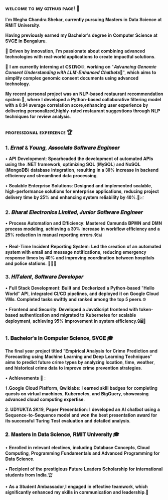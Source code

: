 ### ᴡᴇʟᴄᴏᴍᴇ ᴛᴏ ᴍy ɢɪᴛʜᴜʙ ᴩᴀɢᴇ! 👋

𝐈'𝐦 𝐌𝐞𝐠𝐡𝐚 𝐂𝐡𝐚𝐧𝐝𝐫𝐚 𝐒𝐡𝐞𝐤𝐚𝐫, 𝐜𝐮𝐫𝐫𝐞𝐧𝐭𝐥𝐲 𝐩𝐮𝐫𝐬𝐮𝐢𝐧𝐠 𝐌𝐚𝐬𝐭𝐞𝐫𝐬 𝐢𝐧 𝐃𝐚𝐭𝐚 𝐒𝐜𝐢𝐞𝐧𝐜𝐞 𝐚𝐭 𝐑𝐌𝐈𝐓 𝐔𝐧𝐢𝐯𝐞𝐫𝐬𝐢𝐭𝐲. 

𝐇𝐚𝐯𝐢𝐧𝐠 𝐩𝐫𝐞𝐯𝐢𝐨𝐮𝐬𝐥𝐲 𝐞𝐚𝐫𝐧𝐞𝐝 𝐦𝐲 𝐁𝐚𝐜𝐡𝐞𝐥𝐨𝐫'𝐬 𝐝𝐞𝐠𝐫𝐞𝐞 𝐢𝐧 𝐂𝐨𝐦𝐩𝐮𝐭𝐞𝐫 𝐒𝐜𝐢𝐞𝐧𝐜𝐞 𝐚𝐭 𝐒𝐕𝐂𝐄 𝐢𝐧 𝐁𝐞𝐧𝐠𝐚𝐥𝐮𝐫𝐮. 

🚀 𝐃𝐫𝐢𝐯𝐞𝐧 𝐛𝐲 𝐢𝐧𝐧𝐨𝐯𝐚𝐭𝐢𝐨𝐧, 𝐈’𝐦 𝐩𝐚𝐬𝐬𝐢𝐨𝐧𝐚𝐭𝐞 𝐚𝐛𝐨𝐮𝐭 𝐜𝐨𝐦𝐛𝐢𝐧𝐢𝐧𝐠 𝐚𝐝𝐯𝐚𝐧𝐜𝐞𝐝 𝐭𝐞𝐜𝐡𝐧𝐨𝐥𝐨𝐠𝐢𝐞𝐬 𝐰𝐢𝐭𝐡 𝐫𝐞𝐚𝐥-𝐰𝐨𝐫𝐥𝐝 𝐚𝐩𝐩𝐥𝐢𝐜𝐚𝐭𝐢𝐨𝐧𝐬 𝐭𝐨 𝐜𝐫𝐞𝐚𝐭𝐞 𝐢𝐦𝐩𝐚𝐜𝐭𝐟𝐮𝐥 𝐬𝐨𝐥𝐮𝐭𝐢𝐨𝐧𝐬. 

🎯 𝐈 𝐚𝐦 𝐜𝐮𝐫𝐫𝐞𝐧𝐭𝐥𝐲 𝐢𝐧𝐭𝐞𝐫𝐧𝐢𝐧𝐠 𝐚𝐭 𝗖𝗦𝗜𝗥𝗢🌐, 𝐰𝐨𝐫𝐤𝐢𝐧𝐠 𝐨𝐧 "𝑨𝒅𝒗𝒂𝒏𝒄𝒊𝒏𝒈 𝑮𝒆𝒏𝒐𝒎𝒊𝒄 𝑪𝒐𝒏𝒔𝒆𝒏𝒕 𝑼𝒏𝒅𝒆𝒓𝒔𝒕𝒂𝒏𝒅𝒊𝒏𝒈 𝒘𝒊𝒕𝒉 𝑳𝑳𝑴-𝑬𝒏𝒉𝒂𝒏𝒄𝒆𝒅 𝑪𝒉𝒂𝒕𝒃𝒐𝒕𝒔🤖",  𝐰𝐡𝐢𝐜𝐡 𝐚𝐢𝐦𝐬 𝐭𝐨 𝐬𝐢𝐦𝐩𝐥𝐢𝐟𝐲 𝐜𝐨𝐦𝐩𝐥𝐞𝐱 𝐠𝐞𝐧𝐨𝐦𝐢𝐜 𝐜𝐨𝐧𝐬𝐞𝐧𝐭 𝐝𝐨𝐜𝐮𝐦𝐞𝐧𝐭𝐬 𝐮𝐬𝐢𝐧𝐠 𝐚𝐝𝐯𝐚𝐧𝐜𝐞𝐝 𝐭𝐞𝐜𝐡𝐧𝐨𝐥𝐨𝐠𝐲.

𝐌𝐲 𝐫𝐞𝐜𝐞𝐧𝐭 𝐩𝐞𝐫𝐬𝐨𝐧𝐚𝐥 𝐩𝐫𝐨𝐣𝐞𝐜𝐭 𝐰𝐚𝐬 𝐚𝐧 𝐍𝐋𝐏-𝐛𝐚𝐬𝐞𝐝 𝐫𝐞𝐬𝐭𝐚𝐮𝐫𝐚𝐧𝐭 𝐫𝐞𝐜𝐨𝐦𝐦𝐞𝐧𝐝𝐚𝐭𝐢𝐨𝐧 𝐬𝐲𝐬𝐭𝐞𝐦 🌮, 𝐰𝐡𝐞𝐫𝐞 𝐈 𝐝𝐞𝐯𝐞𝐥𝐨𝐩𝐞𝐝 𝐚 𝐏𝐲𝐭𝐡𝐨𝐧-𝐛𝐚𝐬𝐞𝐝 𝐜𝐨𝐥𝐥𝐚𝐛𝐨𝐫𝐚𝐭𝐢𝐯𝐞 𝐟𝐢𝐥𝐭𝐞𝐫𝐢𝐧𝐠 𝐦𝐨𝐝𝐞𝐥 𝐰𝐢𝐭𝐡 𝐚 𝟎.𝟗𝟒 𝐚𝐯𝐞𝐫𝐚𝐠𝐞 𝐜𝐨𝐫𝐫𝐞𝐥𝐚𝐭𝐢𝐨𝐧 𝐬𝐜𝐨𝐫𝐞,𝐞𝐧𝐡𝐚𝐧𝐜𝐢𝐧𝐠 𝐮𝐬𝐞𝐫 𝐞𝐱𝐩𝐞𝐫𝐢𝐞𝐧𝐜𝐞 𝐛𝐲 𝐝𝐞𝐥𝐢𝐯𝐞𝐫𝐢𝐧𝐠 𝐩𝐞𝐫𝐬𝐨𝐧𝐚𝐥𝐢𝐳𝐞𝐝,𝐡𝐢𝐠𝐡𝐥𝐲-𝐫𝐚𝐭𝐞𝐝 𝐫𝐞𝐬𝐭𝐚𝐮𝐫𝐚𝐧𝐭 𝐬𝐮𝐠𝐠𝐞𝐬𝐭𝐢𝐨𝐧𝐬 𝐭𝐡𝐫𝐨𝐮𝐠𝐡 𝐍𝐋𝐏 𝐭𝐞𝐜𝐡𝐧𝐢𝐪𝐮𝐞𝐬 𝐟𝐨𝐫 𝐫𝐞𝐯𝐢𝐞𝐰 𝐚𝐧𝐚𝐥𝐲𝐬𝐢𝐬.

##

### ᴩʀᴏꜰᴇꜱꜱɪᴏɴᴀʟ ᴇxᴩᴇʀɪᴇɴᴄᴇ 🏆

### 1. 𝑬𝒓𝒏𝒔𝒕 & 𝒀𝒐𝒖𝒏𝒈, 𝑨𝒔𝒔𝒐𝒄𝒊𝒂𝒕𝒆 𝑺𝒐𝒇𝒕𝒘𝒂𝒓𝒆 𝑬𝒏𝒈𝒊𝒏𝒆𝒆𝒓
   
• 𝐀𝐏𝐈 𝐃𝐞𝐯𝐞𝐥𝐨𝐩𝐦𝐞𝐧𝐭: 𝐒𝐩𝐞𝐚𝐫𝐡𝐞𝐚𝐝𝐞𝐝 𝐭𝐡𝐞 𝐝𝐞𝐯𝐞𝐥𝐨𝐩𝐦𝐞𝐧𝐭 𝐨𝐟 𝐚𝐮𝐭𝐨𝐦𝐚𝐭𝐞𝐝 𝐀𝐏𝐈𝐬 𝐮𝐬𝐢𝐧𝐠 𝐭𝐡𝐞 .𝐍𝐄𝐓 𝐟𝐫𝐚𝐦𝐞𝐰𝐨𝐫𝐤, 𝐨𝐩𝐭𝐢𝐦𝐢𝐳𝐢𝐧𝐠 𝐒𝐐𝐋 (𝐌𝐲𝐒𝐐𝐋) 𝐚𝐧𝐝 𝐍𝐨𝐒𝐐𝐋 (𝐌𝐨𝐧𝐠𝐨𝐃𝐁) 𝐝𝐚𝐭𝐚𝐛𝐚𝐬𝐞 𝐢𝐧𝐭𝐞𝐠𝐫𝐚𝐭𝐢𝐨𝐧, 𝐫𝐞𝐬𝐮𝐥𝐭𝐢𝐧𝐠 𝐢𝐧 𝐚 𝟑𝟎% 𝐢𝐧𝐜𝐫𝐞𝐚𝐬𝐞 𝐢𝐧 𝐛𝐚𝐜𝐤𝐞𝐧𝐝 𝐞𝐟𝐟𝐢𝐜𝐢𝐞𝐧𝐜𝐲 𝐚𝐧𝐝 𝐬𝐭𝐫𝐞𝐚𝐦𝐥𝐢𝐧𝐞𝐝 𝐝𝐚𝐭𝐚 𝐩𝐫𝐨𝐜𝐞𝐬𝐬𝐢𝐧𝐠. 

• 𝐒𝐜𝐚𝐥𝐚𝐛𝐥𝐞 𝐄𝐧𝐭𝐞𝐫𝐩𝐫𝐢𝐬𝐞 𝐒𝐨𝐥𝐮𝐭𝐢𝐨𝐧𝐬: 𝐃𝐞𝐬𝐢𝐠𝐧𝐞𝐝 𝐚𝐧𝐝 𝐢𝐦𝐩𝐥𝐞𝐦𝐞𝐧𝐭𝐞𝐝 𝐬𝐜𝐚𝐥𝐚𝐛𝐥𝐞, 𝐡𝐢𝐠𝐡-𝐩𝐞𝐫𝐟𝐨𝐫𝐦𝐚𝐧𝐜𝐞 𝐬𝐨𝐥𝐮𝐭𝐢𝐨𝐧𝐬 𝐟𝐨𝐫 𝐞𝐧𝐭𝐞𝐫𝐩𝐫𝐢𝐬𝐞 𝐚𝐩𝐩𝐥𝐢𝐜𝐚𝐭𝐢𝐨𝐧𝐬, 𝐫𝐞𝐝𝐮𝐜𝐢𝐧𝐠 𝐩𝐫𝐨𝐣𝐞𝐜𝐭 𝐝𝐞𝐥𝐢𝐯𝐞𝐫𝐲 𝐭𝐢𝐦𝐞 𝐛𝐲 𝟐𝟓% 𝐚𝐧𝐝 𝐞𝐧𝐡𝐚𝐧𝐜𝐢𝐧𝐠 𝐬𝐲𝐬𝐭𝐞𝐦 𝐫𝐞𝐥𝐢𝐚𝐛𝐢𝐥𝐢𝐭𝐲 𝐛𝐲 𝟒𝟎%.🔧📈

### 2. 𝑩𝒉𝒂𝒓𝒂𝒕 𝑬𝒍𝒆𝒄𝒕𝒓𝒐𝒏𝒊𝒄𝒔 𝑳𝒊𝒎𝒊𝒕𝒆𝒅, 𝑱𝒖𝒏𝒊𝒐𝒓 𝑺𝒐𝒇𝒕𝒘𝒂𝒓𝒆 𝑬𝒏𝒈𝒊𝒏𝒆𝒆𝒓
   
• 𝐏𝐫𝐨𝐜𝐞𝐬𝐬 𝐀𝐮𝐭𝐨𝐦𝐚𝐭𝐢𝐨𝐧 𝐚𝐧𝐝 𝐄𝐟𝐟𝐢𝐜𝐢𝐞𝐧𝐜𝐲: 𝐌𝐚𝐬𝐭𝐞𝐫𝐞𝐝 𝐂𝐚𝐦𝐮𝐧𝐝𝐚 𝐁𝐏𝐌𝐍 𝐚𝐧𝐝 𝐃𝐌𝐍 𝐩𝐫𝐨𝐜𝐞𝐬𝐬 𝐦𝐨𝐝𝐞𝐥𝐢𝐧𝐠, 𝐚𝐜𝐡𝐢𝐞𝐯𝐢𝐧𝐠 𝐚 𝟑𝟎% 𝐢𝐧𝐜𝐫𝐞𝐚𝐬𝐞 𝐢𝐧 𝐰𝐨𝐫𝐤𝐟𝐥𝐨𝐰 𝐞𝐟𝐟𝐢𝐜𝐢𝐞𝐧𝐜𝐲 𝐚𝐧𝐝 𝐚 𝟐𝟓% 𝐫𝐞𝐝𝐮𝐜𝐭𝐢𝐨𝐧 𝐢𝐧 𝐦𝐚𝐧𝐮𝐚𝐥 𝐫𝐞𝐩𝐨𝐫𝐭𝐢𝐧𝐠 𝐞𝐫𝐫𝐨𝐫𝐬.🛠️📊 

• 𝐑𝐞𝐚𝐥-𝐓𝐢𝐦𝐞 𝐈𝐧𝐜𝐢𝐝𝐞𝐧𝐭 𝐑𝐞𝐩𝐨𝐫𝐭𝐢𝐧𝐠 𝐒𝐲𝐬𝐭𝐞𝐦: 𝐋𝐞𝐝 𝐭𝐡𝐞 𝐜𝐫𝐞𝐚𝐭𝐢𝐨𝐧 𝐨𝐟 𝐚𝐧 𝐚𝐮𝐭𝐨𝐦𝐚𝐭𝐞𝐝 𝐬𝐲𝐬𝐭𝐞𝐦 𝐰𝐢𝐭𝐡 𝐞𝐦𝐚𝐢𝐥 𝐚𝐧𝐝 𝐦𝐞𝐬𝐬𝐚𝐠𝐞 𝐧𝐨𝐭𝐢𝐟𝐢𝐜𝐚𝐭𝐢𝐨𝐧𝐬, 𝐫𝐞𝐝𝐮𝐜𝐢𝐧𝐠 𝐞𝐦𝐞𝐫𝐠𝐞𝐧𝐜𝐲 𝐫𝐞𝐬𝐩𝐨𝐧𝐬𝐞 𝐭𝐢𝐦𝐞𝐬 𝐛𝐲 𝟒𝟎% 𝐚𝐧𝐝 𝐢𝐦𝐩𝐫𝐨𝐯𝐢𝐧𝐠 𝐜𝐨𝐨𝐫𝐝𝐢𝐧𝐚𝐭𝐢𝐨𝐧 𝐛𝐞𝐭𝐰𝐞𝐞𝐧 𝐡𝐨𝐬𝐩𝐢𝐭𝐚𝐥𝐬 𝐚𝐧𝐝 𝐩𝐨𝐥𝐢𝐜𝐞 𝐬𝐭𝐚𝐭𝐢𝐨𝐧𝐬. 📧🚨🏥
  
### 3. 𝑯𝒊𝑻𝒂𝒍𝒆𝒏𝒕, 𝑺𝒐𝒇𝒕𝒘𝒂𝒓𝒆 𝑫𝒆𝒗𝒆𝒍𝒐𝒑𝒆𝒓
   
• 𝐅𝐮𝐥𝐥 𝐒𝐭𝐚𝐜𝐤 𝐃𝐞𝐯𝐞𝐥𝐨𝐩𝐦𝐞𝐧𝐭: 𝐁𝐮𝐢𝐥𝐭 𝐚𝐧𝐝 𝐃𝐨𝐜𝐤𝐞𝐫𝐢𝐳𝐞𝐝 𝐚 𝐏𝐲𝐭𝐡𝐨𝐧-𝐛𝐚𝐬𝐞𝐝 "𝐇𝐞𝐥𝐥𝐨 𝐖𝐨𝐫𝐥𝐝" 𝐀𝐏𝐈, 𝐢𝐧𝐭𝐞𝐠𝐫𝐚𝐭𝐞𝐝 𝐂𝐈/𝐂𝐃 𝐩𝐢𝐩𝐞𝐥𝐢𝐧𝐞𝐬, 𝐚𝐧𝐝 𝐝𝐞𝐩𝐥𝐨𝐲𝐞𝐝 𝐢𝐭 𝐨𝐧 𝐆𝐨𝐨𝐠𝐥𝐞 𝐂𝐥𝐨𝐮𝐝 𝐕𝐌𝐬. 𝐂𝐨𝐦𝐩𝐥𝐞𝐭𝐞𝐝 𝐭𝐚𝐬𝐤𝐬 𝐬𝐰𝐢𝐟𝐭𝐥𝐲 𝐚𝐧𝐝 𝐫𝐚𝐧𝐤𝐞𝐝 𝐚𝐦𝐨𝐧𝐠 𝐭𝐡𝐞 𝐭𝐨𝐩 𝟓 𝐩𝐞𝐞𝐫𝐬.⚙️

• 𝐅𝐫𝐨𝐧𝐭𝐞𝐧𝐝 𝐚𝐧𝐝 𝐒𝐞𝐜𝐮𝐫𝐢𝐭𝐲: 𝐃𝐞𝐯𝐞𝐥𝐨𝐩𝐞𝐝 𝐚 𝐉𝐚𝐯𝐚𝐒𝐜𝐫𝐢𝐩𝐭 𝐟𝐫𝐨𝐧𝐭𝐞𝐧𝐝 𝐰𝐢𝐭𝐡 𝐭𝐨𝐤𝐞𝐧-𝐛𝐚𝐬𝐞𝐝 𝐚𝐮𝐭𝐡𝐞𝐧𝐭𝐢𝐜𝐚𝐭𝐢𝐨𝐧 𝐚𝐧𝐝 𝐦𝐢𝐠𝐫𝐚𝐭𝐞𝐝 𝐭𝐨 𝐊𝐮𝐛𝐞𝐫𝐧𝐞𝐭𝐞𝐬 𝐟𝐨𝐫 𝐬𝐜𝐚𝐥𝐚𝐛𝐥𝐞 𝐝𝐞𝐩𝐥𝐨𝐲𝐦𝐞𝐧𝐭, 𝐚𝐜𝐡𝐢𝐞𝐯𝐢𝐧𝐠 𝟗𝟓% 𝐢𝐦𝐩𝐫𝐨𝐯𝐞𝐦𝐞𝐧𝐭 𝐢𝐧 𝐬𝐲𝐬𝐭𝐞𝐦 𝐞𝐟𝐟𝐢𝐜𝐢𝐞𝐧𝐜𝐲.🔒🖥️🎯

##

 ### 1. 𝐁𝐚𝐜𝐡𝐞𝐥𝐨𝐫’𝐬 𝐢𝐧 𝐂𝐨𝐦𝐩𝐮𝐭𝐞𝐫 𝐒𝐜𝐢𝐞𝐧𝐜𝐞, 𝐒𝐕𝐂𝐄 🎓

𝐓𝐡𝐞 𝐟𝐢𝐧𝐚𝐥 𝐲𝐞𝐚𝐫 𝐩𝐫𝐨𝐣𝐞𝐜𝐭 𝐭𝐢𝐭𝐥𝐞𝐝 "𝐄𝐦𝐩𝐢𝐫𝐢𝐜𝐚𝐥 𝐀𝐧𝐚𝐥𝐲𝐬𝐢𝐬 𝐟𝐨𝐫 𝐂𝐫𝐢𝐦𝐞 𝐏𝐫𝐞𝐝𝐢𝐜𝐭𝐢𝐨𝐧 𝐚𝐧𝐝 𝐅𝐨𝐫𝐞𝐜𝐚𝐬𝐭𝐢𝐧𝐠 𝐮𝐬𝐢𝐧𝐠 𝐌𝐚𝐜𝐡𝐢𝐧𝐞 𝐋𝐞𝐚𝐫𝐧𝐢𝐧𝐠 𝐚𝐧𝐝 𝐃𝐞𝐞𝐩 𝐋𝐞𝐚𝐫𝐧𝐢𝐧𝐠 𝐓𝐞𝐜𝐡𝐧𝐢𝐪𝐮𝐞𝐬" 𝐚𝐢𝐦𝐬 𝐭𝐨 𝐩𝐫𝐞𝐝𝐢𝐜𝐭 𝐟𝐮𝐭𝐮𝐫𝐞 𝐜𝐫𝐢𝐦𝐞 𝐭𝐲𝐩𝐞𝐬 𝐛𝐲 𝐚𝐧𝐚𝐥𝐲𝐳𝐢𝐧𝐠 𝐥𝐨𝐜𝐚𝐭𝐢𝐨𝐧, 𝐭𝐢𝐦𝐞, 𝐰𝐞𝐚𝐭𝐡𝐞𝐫, 𝐚𝐧𝐝 𝐡𝐢𝐬𝐭𝐨𝐫𝐢𝐜𝐚𝐥 𝐜𝐫𝐢𝐦𝐞 𝐝𝐚𝐭𝐚 𝐭𝐨 𝐢𝐦𝐩𝐫𝐨𝐯𝐞 𝐜𝐫𝐢𝐦𝐞 𝐩𝐫𝐞𝐯𝐞𝐧𝐭𝐢𝐨𝐧 𝐬𝐭𝐫𝐚𝐭𝐞𝐠𝐢𝐞𝐬. 

• 𝐀𝐜𝐡𝐢𝐞𝐯𝐞𝐦𝐞𝐧𝐭𝐬 🏅 :

𝟏.𝐆𝐨𝐨𝐠𝐥𝐞 𝐂𝐥𝐨𝐮𝐝 𝐏𝐥𝐚𝐭𝐟𝐨𝐫𝐦, 𝐐𝐰𝐢𝐤𝐥𝐚𝐛𝐬: 𝐈 𝐞𝐚𝐫𝐧𝐞𝐝 𝐬𝐤𝐢𝐥𝐥 𝐛𝐚𝐝𝐠𝐞𝐬 𝐟𝐨𝐫 𝐜𝐨𝐦𝐩𝐥𝐞𝐭𝐢𝐧𝐠 𝐪𝐮𝐞𝐬𝐭𝐬 𝐨𝐧 𝐯𝐢𝐫𝐭𝐮𝐚𝐥 𝐦𝐚𝐜𝐡𝐢𝐧𝐞𝐬, 𝐊𝐮𝐛𝐞𝐫𝐧𝐞𝐭𝐞𝐬, 𝐚𝐧𝐝 𝐁𝐢𝐠𝐐𝐮𝐞𝐫𝐲, 𝐬𝐡𝐨𝐰𝐜𝐚𝐬𝐢𝐧𝐠 𝐚𝐝𝐯𝐚𝐧𝐜𝐞𝐝 𝐜𝐥𝐨𝐮𝐝 𝐜𝐨𝐦𝐩𝐮𝐭𝐢𝐧𝐠 𝐞𝐱𝐩𝐞𝐫𝐭𝐢𝐬𝐞.

𝟐. 𝐔𝐃𝐘𝐔𝐊𝐓𝐀 𝟐𝐊𝟏𝟗, 𝐏𝐚𝐩𝐞𝐫 𝐏𝐫𝐞𝐬𝐞𝐧𝐭𝐚𝐭𝐢𝐨𝐧: 𝐈 𝐝𝐞𝐯𝐞𝐥𝐨𝐩𝐞𝐝 𝐚𝐧 𝐀𝐈 𝐜𝐡𝐚𝐭𝐛𝐨𝐭 𝐮𝐬𝐢𝐧𝐠 𝐚 𝐒𝐞𝐪𝐮𝐞𝐧𝐜𝐞-𝐭𝐨-𝐒𝐞𝐪𝐮𝐞𝐧𝐜𝐞 𝐦𝐨𝐝𝐞𝐥 𝐚𝐧𝐝 𝐰𝐨𝐧 𝐭𝐡𝐞 𝐛𝐞𝐬𝐭 𝐩𝐫𝐞𝐬𝐞𝐧𝐭𝐚𝐭𝐢𝐨𝐧 𝐚𝐰𝐚𝐫𝐝 𝐟𝐨𝐫 𝐢𝐭𝐬 𝐬𝐮𝐜𝐜𝐞𝐬𝐬𝐟𝐮𝐥 𝐓𝐮𝐫𝐢𝐧𝐠 𝐓𝐞𝐬𝐭 𝐞𝐯𝐚𝐥𝐮𝐚𝐭𝐢𝐨𝐧 𝐚𝐧𝐝 𝐝𝐞𝐭𝐚𝐢𝐥𝐞𝐝 𝐚𝐧𝐚𝐥𝐲𝐬𝐢𝐬.


### 𝟐. 𝐌𝐚𝐬𝐭𝐞𝐫𝐬 𝐢𝐧 𝐃𝐚𝐭𝐚 𝐒𝐜𝐢𝐞𝐧𝐜𝐞, 𝐑𝐌𝐈𝐓 𝐔𝐧𝐢𝐯𝐞𝐫𝐬𝐢𝐭𝐲 🎓
 
 • 𝐄𝐧𝐫𝐨𝐥𝐥𝐞𝐝 𝐢𝐧 𝐫𝐞𝐥𝐞𝐯𝐚𝐧𝐭 𝐞𝐥𝐞𝐜𝐭𝐢𝐯𝐞𝐬, 𝐢𝐧𝐜𝐥𝐮𝐝𝐢𝐧𝐠 𝐃𝐚𝐭𝐚𝐛𝐚𝐬𝐞 𝐂𝐨𝐧𝐜𝐞𝐩𝐭𝐬, 𝐂𝐥𝐨𝐮𝐝 𝐂𝐨𝐦𝐩𝐮𝐭𝐢𝐧𝐠, 𝐏𝐫𝐨𝐠𝐫𝐚𝐦𝐦𝐢𝐧𝐠 𝐅𝐮𝐧𝐝𝐚𝐦𝐞𝐧𝐭𝐚𝐥𝐬 𝐚𝐧𝐝 𝐀𝐝𝐯𝐚𝐧𝐜𝐞𝐝 𝐏𝐫𝐨𝐠𝐫𝐚𝐦𝐦𝐢𝐧𝐠 𝐟𝐨𝐫 𝐃𝐚𝐭𝐚 𝐒𝐜𝐢𝐞𝐧𝐜𝐞.
 
 • 𝐑𝐞𝐜𝐢𝐩𝐢𝐞𝐧𝐭 𝐨𝐟 𝐭𝐡𝐞 𝐩𝐫𝐞𝐬𝐭𝐢𝐠𝐢𝐨𝐮𝐬 𝐅𝐮𝐭𝐮𝐫𝐞 𝐋𝐞𝐚𝐝𝐞𝐫𝐬 𝐒𝐜𝐡𝐨𝐥𝐚𝐫𝐬𝐡𝐢𝐩 𝐟𝐨𝐫 𝐢𝐧𝐭𝐞𝐫𝐧𝐚𝐭𝐢𝐨𝐧𝐚𝐥 𝐬𝐭𝐮𝐝𝐞𝐧𝐭𝐬 𝐟𝐫𝐨𝐦 𝐈𝐧𝐝𝐢𝐚.🏆
 
 • 𝐀𝐬 𝐚 𝐒𝐭𝐮𝐝𝐞𝐧𝐭 𝐀𝐦𝐛𝐚𝐬𝐬𝐚𝐝𝐨𝐫,𝐈 𝐞𝐧𝐠𝐚𝐠𝐞𝐝 𝐢𝐧 𝐞𝐟𝐟𝐞𝐜𝐭𝐢𝐯𝐞 𝐭𝐞𝐚𝐦𝐰𝐨𝐫𝐤, 𝐰𝐡𝐢𝐜𝐡 𝐬𝐢𝐠𝐧𝐢𝐟𝐢𝐜𝐚𝐧𝐭𝐥𝐲 𝐞𝐧𝐡𝐚𝐧𝐜𝐞𝐝 𝐦𝐲 𝐬𝐤𝐢𝐥𝐥𝐬 𝐢𝐧 𝐜𝐨𝐦𝐦𝐮𝐧𝐢𝐜𝐚𝐭𝐢𝐨𝐧 𝐚𝐧𝐝 𝐥𝐞𝐚𝐝𝐞𝐫𝐬𝐡𝐢𝐩.👥

##


 
